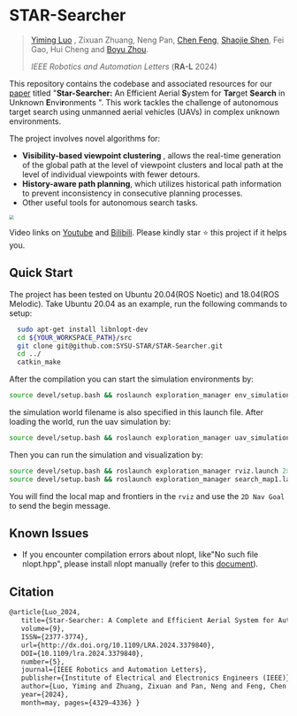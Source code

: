 # STAR-Searcher
> [Yiming Luo](https://github.com/ymLuo1214) , Zixuan Zhuang, Neng Pan, [Chen Feng](https://chen-albert-feng.github.io/AlbertFeng.github.io/), [Shaojie Shen](https://uav.hkust.edu.hk/group/), Fei Gao, Hui Cheng and [Boyu Zhou](https://sysu-star.com/).
>
> *IEEE Robotics and Automation Letters* (**RA-L** 2024)

This repository contains the codebase and associated resources for our [paper]([https://arxiv.org/pdf/2402.16348]) titled "**Star-Searcher:** An Efficient Aerial **S**ystem for **Tar**get **Search** in Unknown **E**nvi**r**onments ". This work tackles the challenge of autonomous target search using unmanned aerial vehicles (UAVs) in complex unknown environments.

The project involves novel algorithms for:

- **Visibility-based viewpoint clustering** , allows the real-time generation of the global path at the level of viewpoint clusters and local path at the level of individual viewpoints with fewer detours.
- **History-aware path planning**, which utilizes historical path information to prevent inconsistency in consecutive planning processes.
- Other useful tools for autonomous search tasks.

<img src="./img/Intro.jpg" style="zoom:50%;" />

Video links on [Youtube](https://www.youtube.com/watch?v=08ll_oo_DtU&t=9s) and [Bilibili](https://www.bilibili.com/video/BV1Wy4y1c7vj/?spm_id_from=333.337.search-card.all.click&vd_source=aae82f386a0df1c60f9e0c6925a430e4). Please kindly star ⭐ this project if it helps you. 

## Quick Start

The project has been tested on Ubuntu 20.04(ROS Noetic) and 18.04(ROS Melodic). Take Ubuntu 20.04 as an example, run the following commands to setup:

~~~bash
  sudo apt-get install libnlopt-dev
  cd ${YOUR_WORKSPACE_PATH}/src
  git clone git@github.com:SYSU-STAR/STAR-Searcher.git
  cd ../ 
  catkin_make
~~~

After the compilation you can start the simulation environments by:

~~~bash
source devel/setup.bash && roslaunch exploration_manager env_simulation.launch
~~~

the simulation world filename is also specified in this launch file. After loading the world, run the uav simulation by:

~~~bash
source devel/setup.bash && roslaunch exploration_manager uav_simulation.launch
~~~

Then you can run the simulation and visualization by:

~~~bash
source devel/setup.bash && roslaunch exploration_manager rviz.launch 2> >(grep -v TF_REPEATED_DATA )
source devel/setup.bash && roslaunch exploration_manager search_map1.launch 2> >(grep -v TF_REPEATED_DATA )
~~~

You will find the local map and frontiers in the `rviz` and use the `2D Nav Goal` to send the begin message.

## Known Issues

- If you encounter compilation errors about nlopt, like"No such file nlopt.hpp", please install nlopt manually (refer to this [document](https://nlopt.readthedocs.io/en/latest/NLopt_Installation/)).

## Citation

~~~latex
@article{Luo_2024,
   title={Star-Searcher: A Complete and Efficient Aerial System for Autonomous Target Search in Complex Unknown Environments},
   volume={9},
   ISSN={2377-3774},
   url={http://dx.doi.org/10.1109/LRA.2024.3379840},
   DOI={10.1109/lra.2024.3379840},
   number={5},
   journal={IEEE Robotics and Automation Letters},
   publisher={Institute of Electrical and Electronics Engineers (IEEE)},
   author={Luo, Yiming and Zhuang, Zixuan and Pan, Neng and Feng, Chen and Shen, Shaojie and Gao, Fei and Cheng, Hui and Zhou, Boyu},
   year={2024},
   month=may, pages={4329–4336} }
~~~
